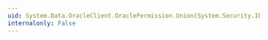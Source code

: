 ```yaml
---
uid: System.Data.OracleClient.OraclePermission.Union(System.Security.IPermission)
internalonly: False
---
```


